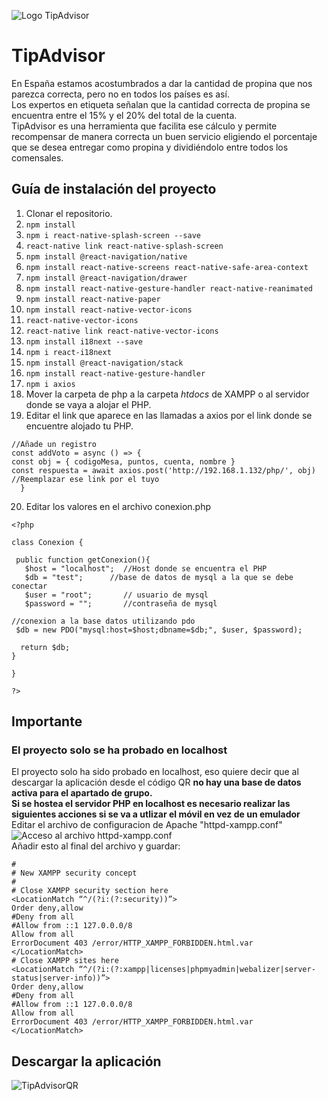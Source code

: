 ![Logo TipAdvisor](https://user-images.githubusercontent.com/73492292/170787657-d66f7334-030e-4f2d-877e-3606fa4c1e91.png)
# TipAdvisor<br/>
En España estamos acostumbrados a dar la cantidad de propina que nos parezca correcta, pero no en todos los países es así.<br/>
Los expertos en etiqueta señalan que la cantidad correcta de propina se encuentra entre el 15% y el 20% del total de la cuenta.<br/>
TipAdvisor es una herramienta que facilita ese cálculo y permite recompensar de manera correcta un buen servicio eligiendo el porcentaje que se desea entregar como propina y dividiéndolo entre todos los comensales.<br/>
## Guía de instalación del proyecto
1. Clonar el repositorio.
2. ```npm install```
3. ```npm i react-native-splash-screen --save```
4. ```react-native link react-native-splash-screen```
5. ```npm install @react-navigation/native```
6. ```npm install react-native-screens react-native-safe-area-context```
7. ```npm install @react-navigation/drawer```
8. ```npm install react-native-gesture-handler react-native-reanimated```
9. ```npm install react-native-paper```
10. ```npm install react-native-vector-icons```
11. ```react-native-vector-icons```
12. ```react-native link react-native-vector-icons```
13. ```npm install i18next --save```
14. ```npm i react-i18next```
15. ```npm install @react-navigation/stack```
16. ```npm install react-native-gesture-handler```
17. ```npm i axios```
18. Mover la carpeta de php a la carpeta *htdocs* de XAMPP o al servidor donde se vaya a alojar el PHP.
19. Editar el link que aparece en las llamadas a axios por el link donde se encuentre alojado tu PHP.
``` 
//Añade un registro
const addVoto = async () => {
const obj = { codigoMesa, puntos, cuenta, nombre }
const respuesta = await axios.post('http://192.168.1.132/php/', obj) //Reemplazar ese link por el tuyo
  } 

```
20. Editar los valores en el archivo conexion.php
```
<?php

class Conexion {
	
 public function getConexion(){
   $host = "localhost";  //Host donde se encuentra el PHP
   $db = "test";      //base de datos de mysql a la que se debe conectar
   $user = "root";       // usuario de mysql
   $password = "";       //contraseña de mysql

//conexion a la base datos utilizando pdo
 $db = new PDO("mysql:host=$host;dbname=$db;", $user, $password);

  return $db;
}

}

?>
```
## Importante<br/>
### El proyecto solo se ha probado en **localhost**
El proyecto solo ha sido probado en localhost, eso quiere decir que al descargar la aplicación desde el código QR **no hay una base de datos activa para el apartado de grupo.**<br/>
**Si se hostea el servidor PHP en localhost es necesario realizar las siguientes acciones si se va a utlizar el móvil en vez de un emulador**<br/>
Editar el archivo de configuracion de Apache "httpd-xampp.conf"
![Acceso al archivo httpd-xampp.conf](https://user-images.githubusercontent.com/73492292/170788875-d5595b09-e014-4582-a236-7bee74c72953.png)
<br/>Añadir esto al final del archivo y guardar:
```
#
# New XAMPP security concept
#
# Close XAMPP security section here
<LocationMatch “^/(?i:(?:security))”>
Order deny,allow
#Deny from all
#Allow from ::1 127.0.0.0/8
Allow from all
ErrorDocument 403 /error/HTTP_XAMPP_FORBIDDEN.html.var
</LocationMatch>
# Close XAMPP sites here
<LocationMatch “^/(?i:(?:xampp|licenses|phpmyadmin|webalizer|server-status|server-info))”>
Order deny,allow
#Deny from all
#Allow from ::1 127.0.0.0/8
Allow from all
ErrorDocument 403 /error/HTTP_XAMPP_FORBIDDEN.html.var
</LocationMatch>
```
## Descargar la aplicación
![TipAdvisorQR](https://user-images.githubusercontent.com/73492292/170793772-4b2879eb-e67c-4c23-a836-b1f0870bd22e.png)
